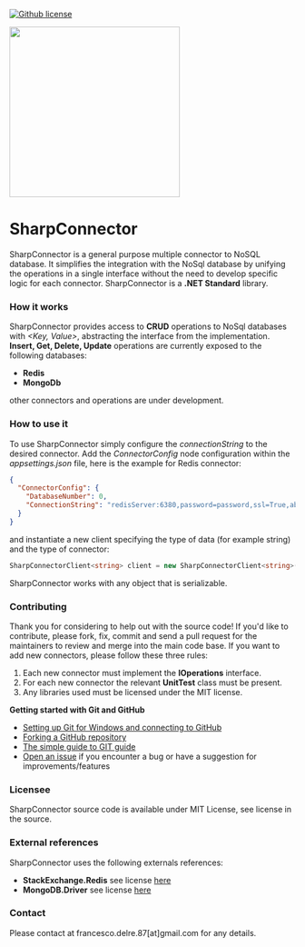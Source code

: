 [![Github license](mit.svg)](https://github.com/engineering87/SharpConnector/blob/master/LICENSE)

<img src="https://github.com/engineering87/SharpConnector/blob/main/logo.png" width="300">

# SharpConnector
SharpConnector is a general purpose multiple connector to NoSQL database. It simplifies the integration with the NoSql database by unifying the operations in a single interface without the need to develop specific logic for each connector. SharpConnector is a **.NET Standard** library.

### How it works
SharpConnector provides access to **CRUD** operations to NoSql databases with *<Key, Value>*, abstracting the interface from the implementation. **Insert, Get, Delete, Update** operations are currently exposed to the following databases:

* **Redis**
* **MongoDb**

other connectors and operations are under development.

### How to use it
To use SharpConnector simply configure the *connectionString* to the desired connector.
Add the *ConnectorConfig* node configuration within the *appsettings.json* file, here is the example for Redis connector:

```json
{
  "ConnectorConfig": {
    "DatabaseNumber": 0,
    "ConnectionString": "redisServer:6380,password=password,ssl=True,abortConnect=False"
  }
}
```

and instantiate a new client specifying the type of data (for example string) and the type of connector:

```csharp
SharpConnectorClient<string> client = new SharpConnectorClient<string>(ConnectorTypes.Redis)
```

SharpConnector works with any object that is serializable.

### Contributing
Thank you for considering to help out with the source code!
If you'd like to contribute, please fork, fix, commit and send a pull request for the maintainers to review and merge into the main code base.
If you want to add new connectors, please follow these three rules: 

1) Each new connector must implement the **IOperations** interface.
2) For each new connector the relevant **UnitTest** class must be present.
3) Any libraries used must be licensed under the MIT license.

**Getting started with Git and GitHub**

 * [Setting up Git for Windows and connecting to GitHub](http://help.github.com/win-set-up-git/)
 * [Forking a GitHub repository](http://help.github.com/fork-a-repo/)
 * [The simple guide to GIT guide](http://rogerdudler.github.com/git-guide/)
 * [Open an issue](https://github.com/engineering87/SharpConnector/issues) if you encounter a bug or have a suggestion for improvements/features

### Licensee
SharpConnector source code is available under MIT License, see license in the source.

### External references
SharpConnector uses the following externals references:
* **StackExchange.Redis** see license [here](https://github.com/StackExchange/StackExchange.Redis/blob/main/LICENSE)
* **MongoDB.Driver** see license [here](https://github.com/mongodb/mongo-csharp-driver/blob/master/License.txt)

### Contact
Please contact at francesco.delre.87[at]gmail.com for any details.
